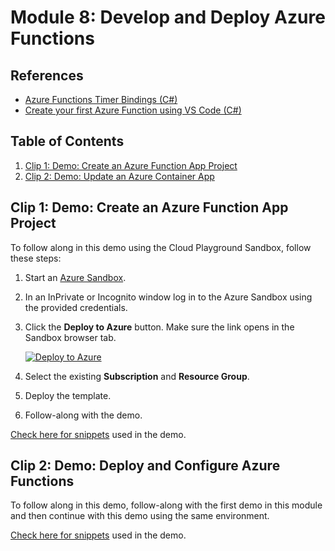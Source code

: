 # Module 8: Develop and Deploy Azure Functions

## References

- [Azure Functions Timer Bindings (C#)](https://learn.microsoft.com/en-us/azure/azure-functions/functions-bindings-timer?tabs=python-v2%2Cisolated-process%2Cnodejs-v4&pivots=programming-language-csharp)
- [Create your first Azure Function using VS Code (C#)](https://learn.microsoft.com/en-us/azure/azure-functions/create-first-function-vs-code-csharp)

## Table of Contents

1. [Clip 1: Demo: Create an Azure Function App Project](#clip-1-demo-create-an-azure-function-app-project)
2. [Clip 2: Demo: Update an Azure Container App](#clip-2-demo-deploy-and-configure-azure-functions)

## Clip 1: Demo: Create an Azure Function App Project

To follow along in this demo using the Cloud Playground Sandbox, follow these steps:

1. Start an [Azure Sandbox](https://app.pluralsight.com/hands-on/playground/cloud-sandboxes).
1. In an InPrivate or Incognito window log in to the Azure Sandbox using the provided credentials.
1. Click the **Deploy to Azure** button. Make sure the link opens in the Sandbox browser tab.

    [![Deploy to Azure](https://aka.ms/deploytoazurebutton)](https://portal.azure.com/#create/Microsoft.Template/uri/https%3A%2F%2Fraw.githubusercontent.com%2Fpluralsight-cloud%2Faz-204-app-container-solutions-implementing%2Frefs%2Fheads%2Fmain%2FModules%2F8%2F8.1%2Fmain.json)

1. Select the existing **Subscription** and **Resource Group**.
1. Deploy the template.
1. Follow-along with the demo.

[Check here for snippets](8.1/Snippets.md) used in the demo.

## Clip 2: Demo: Deploy and Configure Azure Functions

To follow along in this demo, follow-along with the first demo in this module and then continue with this demo using the same environment.

[Check here for snippets](8.2/Snippets.md) used in the demo.
